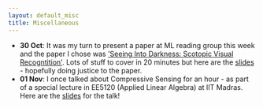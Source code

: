 ```yaml
---
layout: default_misc
title: Miscellaneous
---
```

* **30 Oct**: It was my turn to present a paper at ML reading group this week and the paper I chose  was ['Seeing Into Darkness: Scotopic Visual Recogntition'](http://openaccess.thecvf.com/content_cvpr_2017/papers/Chen_Seeing_Into_Darkness_CVPR_2017_paper.pdf). Lots of stuff to cover in 20 minutes but here are the [slides](/SeeingIntoDarkness_MLReadingGroup.pdf) - hopefully doing justice to the paper.
* **01 Nov**: I once talked about Compressive Sensing for an hour - as part of a special lecture in EE5120 (Applied Linear Algebra) at IIT Madras. Here are the [slides](/blog/2018-11-1-CS-tutorial) for the talk!